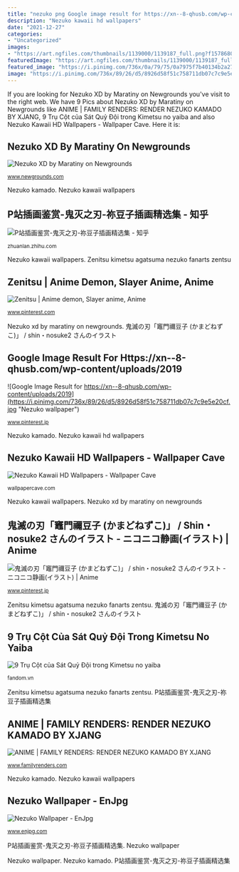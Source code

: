 ```yaml
---
title: "nezuko png Google image result for https://xn--8-qhusb.com/wp-content/uploads/2019"
description: "Nezuko kawaii hd wallpapers"
date: "2021-12-27"
categories:
- "Uncategorized"
images:
- "https://art.ngfiles.com/thumbnails/1139000/1139187_full.png?f1578680527"
featuredImage: "https://art.ngfiles.com/thumbnails/1139000/1139187_full.png?f1578680527"
featured_image: "https://i.pinimg.com/736x/0a/79/75/0a7975f7b40134b2a277a7320c13be52.jpg"
image: "https://i.pinimg.com/736x/89/26/d5/8926d58f51c758711db07c7c9e5e20cf.jpg"
---
```


If you are looking for Nezuko XD by Maratiny on Newgrounds you've visit to the right web. We have 9 Pics about Nezuko XD by Maratiny on Newgrounds like ANIME | FAMILY RENDERS: RENDER NEZUKO KAMADO BY XJANG, 9 Trụ Cột của Sát Quỷ Đội trong Kimetsu no yaiba and also Nezuko Kawaii HD Wallpapers - Wallpaper Cave. Here it is:

## Nezuko XD By Maratiny On Newgrounds

![Nezuko XD by Maratiny on Newgrounds](https://art.ngfiles.com/thumbnails/1139000/1139187_full.png?f1578680527 "鬼滅の刃「竈門禰豆子 (かまどねずこ)」 / shin・nosuke2 さんのイラスト")

<small>www.newgrounds.com</small>

Nezuko kamado. Nezuko kawaii wallpapers

## P站插画鉴赏-鬼灭之刃-祢豆子插画精选集 - 知乎

![P站插画鉴赏-鬼灭之刃-祢豆子插画精选集 - 知乎](https://pic4.zhimg.com/v2-162f83b968c53ab8c639ea59f0348237_r.jpg "Google image result for https://xn--8-qhusb.com/wp-content/uploads/2019")

<small>zhuanlan.zhihu.com</small>

Nezuko kawaii wallpapers. Zenitsu kimetsu agatsuma nezuko fanarts zentsu

## Zenitsu | Anime Demon, Slayer Anime, Anime

![Zenitsu | Anime demon, Slayer anime, Anime](https://i.pinimg.com/736x/cd/53/1a/cd531a3cd00bc096fd3adbfe15733644.jpg "Zenitsu kimetsu agatsuma nezuko fanarts zentsu")

<small>www.pinterest.com</small>

Nezuko xd by maratiny on newgrounds. 鬼滅の刃「竈門禰豆子 (かまどねずこ)」 / shin・nosuke2 さんのイラスト

## Google Image Result For Https://xn--8-qhusb.com/wp-content/uploads/2019

![Google Image Result for https://xn--8-qhusb.com/wp-content/uploads/2019](https://i.pinimg.com/736x/89/26/d5/8926d58f51c758711db07c7c9e5e20cf.jpg "Nezuko wallpaper")

<small>www.pinterest.jp</small>

Nezuko kamado. Nezuko kawaii hd wallpapers

## Nezuko Kawaii HD Wallpapers - Wallpaper Cave

![Nezuko Kawaii HD Wallpapers - Wallpaper Cave](https://wallpapercave.com/wp/wp6323063.jpg "Nezuko wallpaper")

<small>wallpapercave.com</small>

Nezuko kawaii wallpapers. Nezuko xd by maratiny on newgrounds

## 鬼滅の刃「竈門禰豆子 (かまどねずこ)」 / Shin・nosuke2 さんのイラスト - ニコニコ静画(イラスト) | Anime

![鬼滅の刃「竈門禰豆子 (かまどねずこ)」 / shin・nosuke2 さんのイラスト - ニコニコ静画(イラスト) | Anime](https://i.pinimg.com/736x/0a/79/75/0a7975f7b40134b2a277a7320c13be52.jpg "Nezuko newgrounds")

<small>www.pinterest.jp</small>

Zenitsu kimetsu agatsuma nezuko fanarts zentsu. 鬼滅の刃「竈門禰豆子 (かまどねずこ)」 / shin・nosuke2 さんのイラスト

## 9 Trụ Cột Của Sát Quỷ Đội Trong Kimetsu No Yaiba

![9 Trụ Cột của Sát Quỷ Đội trong Kimetsu no yaiba](https://fandom.vn/wp-content/uploads/2019/09/Shinobu.jpg "鬼滅の刃「竈門禰豆子 (かまどねずこ)」 / shin・nosuke2 さんのイラスト")

<small>fandom.vn</small>

Zenitsu kimetsu agatsuma nezuko fanarts zentsu. P站插画鉴赏-鬼灭之刃-祢豆子插画精选集

## ANIME | FAMILY RENDERS: RENDER NEZUKO KAMADO BY XJANG

![ANIME | FAMILY RENDERS: RENDER NEZUKO KAMADO BY XJANG](https://1.bp.blogspot.com/-dpW6AX2uLLA/Xg-XbaYonDI/AAAAAAAAi7A/sdtoUbyOuRkV6aU9O1LyF7MJJTONv6vGQCLcBGAsYHQ/w1200-h630-p-k-no-nu/ddbii3z-7682f1b7-5f27-4d3e-ade5-427ac2228f68.png "Nezuko kawaii wallpapers")

<small>www.familyrenders.com</small>

Nezuko kamado. Nezuko kawaii wallpapers

## Nezuko Wallpaper - EnJpg

![Nezuko Wallpaper - EnJpg](http://www.enjpg.com/img/2020/nezuko-22.jpg "Nezuko kawaii wallpapers")

<small>www.enjpg.com</small>

P站插画鉴赏-鬼灭之刃-祢豆子插画精选集. Nezuko wallpaper

Nezuko wallpaper. Nezuko kamado. P站插画鉴赏-鬼灭之刃-祢豆子插画精选集
